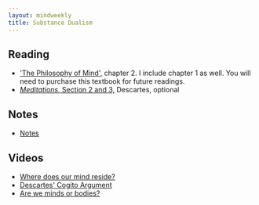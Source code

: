 ```yaml
---
layout: mindweekly
title: Substance Dualism
---
```


## Reading
+ ['The Philosophy of Mind',](/self/introduction/kim1and2.pdf) chapter 2. I include chapter 1 as well. You will need to purchase this textbook for future readings. 
+ [*Meditations*, Section 2 and 3,](http://www.earlymoderntexts.com/assets/pdfs/descartes1641.pdf) Descartes, optional

## Notes
+ [Notes](notes)

## Videos

+ [Where does our mind reside?](https://www.youtube.com/watch?v=3SJROTXnmus)
+ [Descartes' Cogito Argument](https://www.youtube.com/watch?v=7iGjiSbEp9c)
+ [Are we minds or bodies?](https://www.youtube.com/watch?v=AMTMtWHclKo)

